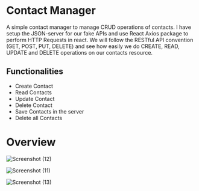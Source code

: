 # Contact Manager
A simple contact manager to manage CRUD operations of contacts.
I have setup the JSON-server for our fake APIs and use React Axios package to perform HTTP Requests in react.
We will follow the RESTful API convention (GET, POST, PUT, DELETE) and see how easily we do CREATE, READ, UPDATE and DELETE operations on our contacts resource.
## Functionalities
* Create Contact
* Read Contacts
* Update Contact
* Delete Contact
* Save Contacts in the server
* Delete all Contacts

# Overview

![Screenshot (12)](https://github.com/arshad1010/react-app/assets/117597118/243ce1f0-2c13-400e-ba19-1cc719a2b975)

![Screenshot (11)](https://github.com/arshad1010/react-app/assets/117597118/91146da4-37e6-4ee7-b311-99a71be8df82)

![Screenshot (13)](https://github.com/arshad1010/react-app/assets/117597118/8d14d817-d52f-413b-87f8-99ee9b875caf)


